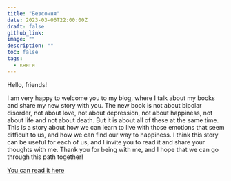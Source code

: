 ```yaml
---
title: "Безсоння"
date: 2023-03-06T22:00:00Z
draft: false
github_link:
image: ""
description: ""
toc: false
tags:
  - книги
---
```


Hello, friends!

I am very happy to welcome you to my blog, where I talk about my books and share my new story with you. The new book is not about bipolar disorder, not about love, not about depression, not about happiness, not about life and not about death. But it is about all of these at the same time. This is a story about how we can learn to live with those emotions that seem difficult to us, and how we can find our way to happiness. I think this story can be useful for each of us, and I invite you to read it and share your thoughts with me. Thank you for being with me, and I hope that we can go through this path together!

[You can read it here](https://bipoliarnayazvezda.github.io/insomnia/)